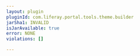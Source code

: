 ```yaml
---
layout: plugin
pluginId: com.liferay.portal.tools.theme.builder
jarSha1: INVALID
isJarAvailable: true
error: NONE
violations: []

---
```

